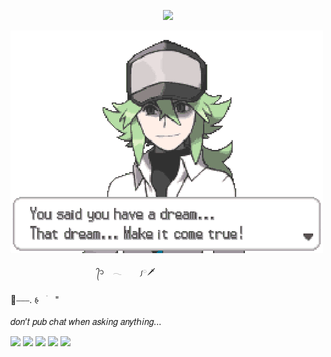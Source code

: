 
<p align=center> <img src=https://komarev.com/ghpvc/?username=vague2ly&color=B9BB81&style=flat-square&label=ৎ𝄢>

  
![image alt](https://github.com/vague2ly/vague2ly/blob/2bb988a50bc23d5fca04b78e121af51f30c272fd/D6359C6D-D37F-4ADD-BE20-1ED5C8135677.gif)

                        ᭄᭡ ͏ 𓂃    ༿🗡️

🪽⎯⎯⎯.   𑂯ㅤׄㅤ"


𝑑𝑜𝑛’𝑡 𝑝𝑢𝑏 𝑐ℎ𝑎𝑡 𝑤ℎ𝑒𝑛 𝑎𝑠𝑘𝑖𝑛𝑔 𝑎𝑛𝑦𝑡ℎ𝑖𝑛𝑔...

![](https://i.postimg.cc/C5MxV87k/tumblr-a22b9b27344232e5c24c0785cf47f778-1dae2b55-100.gif)
![](https://i.postimg.cc/0QWLbJxp/dd7izsc-772e7cfb-14b4-4a6d-8451-b9609512e0f7.png)
![](https://i.postimg.cc/VLDb5fbz/d4juqx8-da683210-c826-44c5-ba4d-379e7cf85862.png)
![](https://i.postimg.cc/13YgyvVB/d4898dj-00ac3089-77d7-4622-be35-1fd886ad2a01.gif)
![](https://i.postimg.cc/8cPHqy6G/blinkies.webp)


